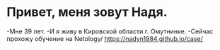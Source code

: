 # Привет, меня зовут Надя.
 -Мне 39 лет.
 -И я живу в Кировской области г. Омутнинке.
 -Сейчас прохожу обучение на Netology/
 https://nadyn1984.github.io/case/
